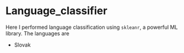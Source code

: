 # Language_classifier

Here I performed language classification using `skleanr`, a powerful ML library. The languages are     
+ Slovak
